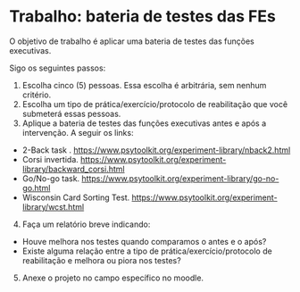 # Trabalho: bateria de testes das FEs

O objetivo de trabalho é aplicar uma bateria de testes das funções executivas.

Sigo os seguintes passos:

1. Escolha cinco (5) pessoas. Essa escolha é arbitrária, sem nenhum critério.
2. Escolha um tipo de prática/exercício/protocolo de reabilitação que você submeterá essas pessoas.
3. Aplique a bateria de testes das funções executivas antes e após a intervenção. A seguir os links:
- 2-Back task .  https://www.psytoolkit.org/experiment-library/nback2.html
- Corsi invertida. https://www.psytoolkit.org/experiment-library/backward_corsi.html
-  Go/No-go task.  https://www.psytoolkit.org/experiment-library/go-no-go.html
- Wisconsin Card Sorting Test. https://www.psytoolkit.org/experiment-library/wcst.html
4. Faça um relatório breve indicando:
- Houve melhora nos testes quando comparamos o antes e o após?
- Existe alguma relação entre a tipo de prática/exercício/protocolo de reabilitação e melhora ou piora nos testes?

5. Anexe o projeto no campo específico no moodle.
